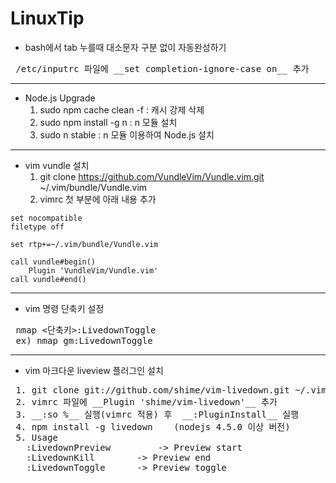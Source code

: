 # LinuxTip

* bash에서 tab 누를때 대소문자 구분 없이 자동완성하기
<pre>
 /etc/inputrc 파일에 __set completion-ignore-case on__ 추가
</pre>
<hr/>

* Node.js Upgrade
	1. sudo npm cache clean -f		: 캐시 강제 삭제
	2. sudo npm install -g n		: n 모듈 설치
	3. sudo n stable					: n 모듈 이용하여 Node.js 설치
<hr/>


* vim vundle 설치
	1. git clone https://github.com/VundleVim/Vundle.vim.git ~/.vim/bundle/Vundle.vim
	2. vimrc 첫 부분에 아래 내용 추가
<pre><code>set nocompatible
filetype off

set rtp+=~/.vim/bundle/Vundle.vim

call vundle#begin()
	Plugin 'VundleVim/Vundle.vim'
call vundle#end()
</code></pre>
<hr/>

* vim 명령 단축키 설정
<pre>
 nmap <단축키>:LivedownToggle<CR>
 ex) nmap gm:LivedownToggle<CR>
</pre>
<hr/>

* vim 마크다운 liveview 플러그인 설치
<pre>
 1. git clone git://github.com/shime/vim-livedown.git ~/.vim/bundle/vim-livedown 
 2. vimrc 파일에 __Plugin 'shime/vim-livedown'__ 추가
 3. __:so %__ 실행(vimrc 적용) 후  __:PluginInstall__ 실행
 4. npm install -g livedown    (nodejs 4.5.0 이상 버전)
 5. Usage
   :LivedownPreview 		-> Preview start
   :LivedownKill		-> Preview end
   :LivedownToggle		-> Preview toggle
</pre>
